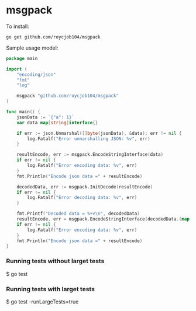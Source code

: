 # msgpack
To install:

```
go get github.com/roycjob104/msgpack
```

Sample usage model:

```go
package main

import (
	"encoding/json"
	"fmt"
	"log"

	msgpack "github.com/roycjob104/msgpack"
)

func main() {
	jsonData := `{"a": 1}`
	var data map[string]interface{}

	if err := json.Unmarshal([]byte(jsonData), &data); err != nil {
		log.Fatalf("Error unmarshalling JSON: %v", err)
	}

	resultEncode, err := msgpack.EncodeStringInterface(data)
	if err != nil {
		log.Fatalf("Error encoding data: %v", err)
	}
	fmt.Println("Encode json data =" + resultEncode)

	decodedData, err := msgpack.InitDecode(resultEncode)
	if err != nil {
		log.Fatalf("Error decoding data: %v", err)
	}

	fmt.Printf("Decoded data = %+v\n", decodedData)
	resultEncode, err = msgpack.EncodeStringInterface(decodedData.(map[string]interface{}))
	if err != nil {
		log.Fatalf("Error encoding data: %v", err)
	}
	fmt.Println("Encode json data =" + resultEncode)
}
```

### Running tests without larget tests
$ go test

### Running tests with larget tests
$ go test -runLargeTests=true